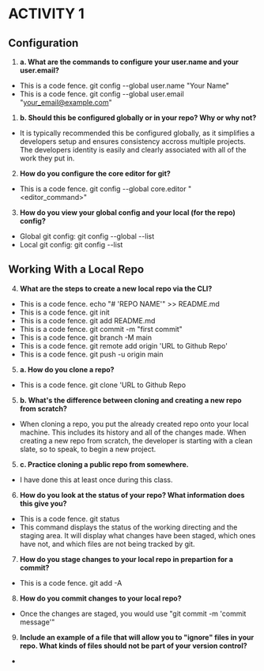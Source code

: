 # **ACTIVITY 1**
## Configuration
1. **a. What are the commands to configure your user.name and your user.email?**
* This is a code fence. git config --global user.name "Your Name"
* This is a code fence. git config --global user.email "your_email@example.com"
1. **b. Should this be configured globally or in your repo? Why or why not?**
* It is typically recommended this be configured globally, as it simplifies a developers setup and ensures consistency accross multiple projects. The developers identity is easily and clearly associated with all of the work they put in. 
2. **How do you configure the core editor for git?**
* This is a code fence. git config --global core.editor "<editor_command>"
3. **How do you view your global config and your local (for the repo) config?**
* Global git config: git config --global --list
* Local git config: git config --list

## Working With a Local Repo
4. **What are the steps to create a new local repo via the CLI?**
* This is a code fence. echo "# 'REPO NAME'" >> README.md
* This is a code fence. git init
* This is a code fence. git add README.md
* This is a code fence. git commit -m "first commit"
* This is a code fence. git branch -M main
* This is a code fence. git remote add origin 'URL to Github Repo'
* This is a code fence. git push -u origin main
5. **a. How do you clone a repo?** 
* This is a code fence. git clone 'URL to Github Repo
5. **b. What's the difference between cloning and creating a new repo from scratch?**
*  When cloning a repo, you put the already created repo onto your local machine. This includes its history and all of the changes made. When creating a new repo from scratch, the developer is starting with a clean slate, so to speak, to begin a new project.
5. **c. Practice cloning a public repo from somewhere.**
* I have done this at least once during this class.
6. **How do you look at the status of your repo? What information does this give you?**
* This is a code fence. git status
* This command displays the status of the working directing and the staging area. It will display what changes have been staged, which ones have not, and which files are not being tracked by git.
7. **How do you stage changes to your local repo in prepartion for a commit?**
* This is a code fence. git add -A
8. **How do you commit changes to your local repo?**
* Once the changes are staged, you would use "git commit -m 'commit message'"
9. **Include an example of a file that will allow you to "ignore" files in your repo. What kinds of files should not be part of your version control?**
* 

